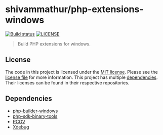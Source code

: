 # shivammathur/php-extensions-windows

<a href="https://github.com/shivammathur/php-extensions-windows" title="Build PHP extensions for windows"><img alt="Build status" src="https://github.com/shivammathur/php-extensions-windows/workflows/Build/badge.svg"></a>
<a href="https://github.com/shivammathur/php-extensions-windows/blob/main/LICENSE" title="license"><img alt="LICENSE" src="https://img.shields.io/badge/license-MIT-428f7e.svg"></a>

> Build PHP extensions for windows.

## License
The code in this project is licensed under the [MIT license](http://choosealicense.com/licenses/mit/).
Please see the [license file](LICENSE) for more information. This project has multiple [dependencies](#dependencies "Dependencies for this Homebrew tap"). Their licenses can be found in their respective repositories.

## Dependencies

- [php-builder-windows](https://github.com/shivammathur/php-builder-windows "PHP Snapshots")
- [php-sdk-binary-tools](https://github.com/php/php-sdk-binary-tools "PHP SDK Binary tools")
- [PCOV](https://github.com/krakjoe/pcov "PCOV Upstream")
- [Xdebug](https://github.com/xdebug/xdebug "Xdebug Upstream")

